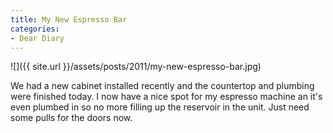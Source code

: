 ```yaml
---
title: My New Espresso Bar
categories:
- Dear Diary
---
```


![]({{ site.url }}/assets/posts/2011/my-new-espresso-bar.jpg)
  



We had a new cabinet installed recently and the countertop and plumbing were finished today. I now have a nice spot for my espresso machine an it's even plumbed in so no more filling up the reservoir in the unit. Just need some pulls for the doors now.
